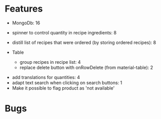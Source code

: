 # Features

- MongoDb: 16
- spinner to control quantity in recipe ingredients: 8
- distill list of recipes that were ordered (by storing ordered recipes): 8
- Table

  - group recipes in recipe list: 4
  - replace delete button with onRowDelete (from material-table): 2

* add translations for quantities: 4
* adapt text search when clicking on search buttons: 1
* Make it possible to flag product as 'not available'

# Bugs
